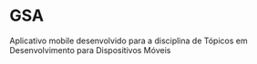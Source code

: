 # GSA
Aplicativo mobile desenvolvido para a disciplina de Tópicos em Desenvolvimento para Dispositivos Móveis
